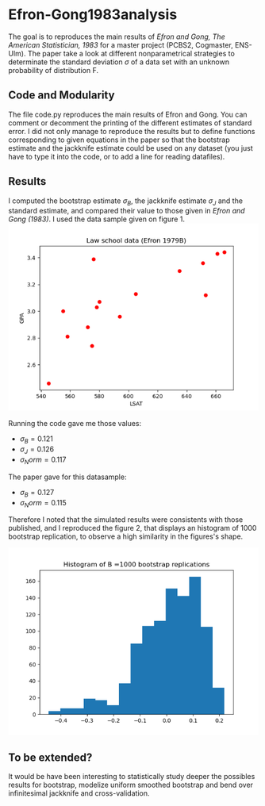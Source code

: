 # Efron-Gong1983analysis
The goal is to reproduces the main results of _Efron and Gong, The American Statistician, 1983_ for a master project (PCBS2, Cogmaster, ENS-Ulm).
The paper take a look at different nonparametrical strategies to determinate the standard deviation $\sigma$ of a data set with an unknown probability of distribution F.

## Code and Modularity
The file code.py reproduces the main results of Efron and Gong. You can comment or decomment the printing of the different estimates of standard error.
I did not only manage to reproduce the results but to define functions corresponding to given equations in the paper so that the bootstrap estimate and the jackknife estimate could be used on any dataset (you just have to type it into the code, or to add a line for reading datafiles).

## Results
I computed the bootstrap estimate $\sigma_B$, the jackknife estimate $\sigma_J$ and the standard estimate, and compared their value to those given in _Efron and Gong (1983)_. I used the data sample given on figure 1.
![Figure_1.png](/Figure_1.png?raw=true "Figure 1")

Running the code gave me those values:
- $\sigma_B = 0.121$
- $\sigma_J = 0.126$
- $\sigma_Norm = 0.117$

The paper gave for this datasample:
- $\sigma_B = 0.127$
- $\sigma_Norm = 0.115$

Therefore I noted that the simulated results were consistents with those published, and I reproduced the figure 2, that displays an histogram of 1000 bootstrap replication, to observe a high similarity in the figures's shape.

![Figure_2.png](/Figure_2.png?raw=true "Figure 2")


## To be extended?
It would be have been interesting to statistically study deeper the possibles results for bootstrap, modelize uniform smoothed bootstrap and bend over infinitesimal jackknife and cross-validation.
